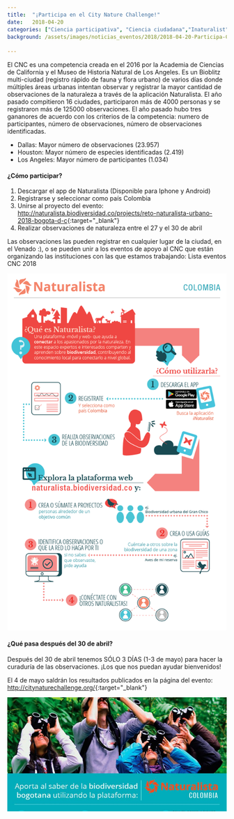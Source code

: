```yaml
---
title:  "¡Participa en el City Nature Challenge!"
date:   2018-04-20
categories: ["Ciencia participativa", "Ciencia ciudadana","Inaturalist", "2018"]
background: /assets/images/noticias_eventos/2018/2018-04-20-Participa-City-Nature-Challenge-fondo.jpg

---
```


El CNC es una competencia creada en el 2016 por la Academia de Ciencias de California y el Museo de Historia Natural de Los Angeles. Es un Bioblitz multi-ciudad (registro rápido de fauna y flora urbano) de varios días donde múltiples áreas urbanas intentan observar y registrar la mayor cantidad de observaciones de la naturaleza a través de la aplicación Naturalista. El año pasado compitieron 16 ciudades, participaron más de 4000 personas y se registraron más de 125000 observaciones. El año pasado hubo tres gananores de acuerdo con los criterios de la competencia: numero de participantes, número de observaciones, número de observaciones identificadas.  

- Dallas: Mayor número de observaciones (23.957)  
- Houston: Mayor número de especies identificadas (2.419)  
- Los Angeles: Mayor número de participantes (1.034)  

#### ¿Cómo participar?

1. Descargar el app de Naturalista (Disponible para Iphone y Android)
2. Registrarse y seleccionar como país Colombia
3. Unirse al proyecto del evento: <http://naturalista.biodiversidad.co/projects/reto-naturalista-urbano-2018-bogota-d-c>{:target="_blank"}
4. Realizar observaciones de naturaleza entre el 27 y el 30 de abril

Las observaciones las pueden registrar en cualquier lugar de la ciudad, en el Venado :), o se pueden unir a los eventos de apoyo al CNC que están organizando las instituciones con las que estamos trabajando: Lista eventos CNC 2018

 <img src="/assets/images/noticias_eventos/2018/2018-04-20-Participa-City-Nature-Challenge2.png" width=770>
 
#### ¿Qué pasa después del 30 de abril?

Después del 30 de abril tenemos SÓLO 3 DÍAS (1-3 de mayo) para hacer la curaduría de las observaciones. ¡Los que nos puedan ayudar bienvenidos!

El 4 de mayo saldrán los resultados publicados en la página del evento: <http://citynaturechallenge.org/>{:target="_blank"}

<img src="/assets/images/noticias_eventos/2018/2018-04-20-Participa-City-Nature-Challenge-1.jpg" width=770>
